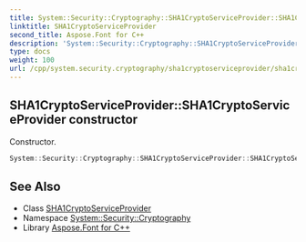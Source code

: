 ```yaml
---
title: System::Security::Cryptography::SHA1CryptoServiceProvider::SHA1CryptoServiceProvider constructor
linktitle: SHA1CryptoServiceProvider
second_title: Aspose.Font for C++
description: 'System::Security::Cryptography::SHA1CryptoServiceProvider::SHA1CryptoServiceProvider constructor. Constructor in C++.'
type: docs
weight: 100
url: /cpp/system.security.cryptography/sha1cryptoserviceprovider/sha1cryptoserviceprovider/
---
```

## SHA1CryptoServiceProvider::SHA1CryptoServiceProvider constructor


Constructor.

```cpp
System::Security::Cryptography::SHA1CryptoServiceProvider::SHA1CryptoServiceProvider()
```

## See Also

* Class [SHA1CryptoServiceProvider](../)
* Namespace [System::Security::Cryptography](../../)
* Library [Aspose.Font for C++](../../../)
